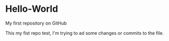 # Hello-World
My first repository on GitHub

This my fist repo test, I'm trying to ad some changes or commits to the file.
